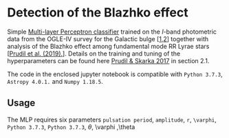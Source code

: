 # Detection of the Blazhko effect

Simple [Multi-layer Perceptron classifier](https://scikit-learn.org/stable/modules/generated/sklearn.neural_network.MLPClassifier.html "MLP sklearn") trained on the *I*-band photometric data from the OGLE-IV survey for the Galactic bulge [[1](https://ui.adsabs.harvard.edu/abs/2019AcA....69..321S/abstract "Cite"),[2](https://ui.adsabs.harvard.edu/abs/2014AcA....64..177S/abstract "Cite")] together with analysis of the Blazhko effect among fundamental mode RR Lyrae stars [[Prudil et al. (2019).](https://ui.adsabs.harvard.edu/abs/2017MNRAS.466.2602P/abstract "Cite")]. Details on the training and tuning of the hyperparameters can be found here [Prudil & Skarka 2017](https://ui.adsabs.harvard.edu/abs/2019MNRAS.484.4833P/abstract "Cite") in section 2.1.

The code in the enclosed jupyter notebook is compatible with `Python 3.7.3`, `Astropy 4.0.1.` and `Numpy 1.18.5`.

## Usage

The MLP requires six parameters `pulsation period`, `amplitude`, `r`, `\varphi`, `Python 3.7.3`, `Python 3.7.3`, $\theta$, \varphi ,\theta










